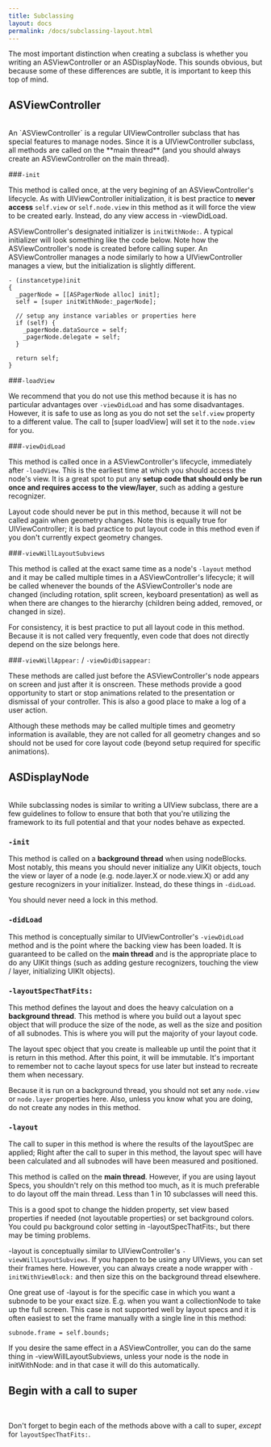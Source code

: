 ```yaml
---
title: Subclassing
layout: docs
permalink: /docs/subclassing-layout.html
---
```

The most important distinction when creating a subclass is whether you writing an ASViewController or an ASDisplayNode. This sounds obvious, but because some of these differences are subtle, it is important to keep this top of mind. 

## ASViewController
<br>
An `ASViewController` is a regular UIViewController subclass that has special features to manage nodes. Since it is a UIViewController subclass, all methods are called on the **main thread** (and you should always create an ASViewController on the main thread). 

###`-init` 

This method is called once, at the very begining of an ASViewController's lifecycle. As with UIViewController initialization, it is best practice to **never access** `self.view` or `self.node.view` in this method as it will force the view to be created early. Instead, do any view access in -viewDidLoad. 

ASViewController's designated initializer is `initWithNode:`. A typical initializer will look something like the code below. Note how the ASViewController's node is created before calling super. An ASViewController manages a node similarly to how a UIViewController manages a view, but the initialization is slightly different. 

``` 
- (instancetype)init
{
  _pagerNode = [[ASPagerNode alloc] init];
  self = [super initWithNode:_pagerNode];
  
  // setup any instance variables or properties here
  if (self) {
    _pagerNode.dataSource = self;
    _pagerNode.delegate = self;
  }
  
  return self;
}
```
       
###`-loadView`

We recommend that you do not use this method because it is has no particular advantages over `-viewDidLoad` and has some disadvantages. However, it is safe to use as long as you do not set the `self.view` property to a different value. The call to [super loadView] will set it to the `node.view` for you.

###`-viewDidLoad`  

This method is called once in a ASViewController's lifecycle, immediately after `-loadView`. This is the earliest time at which you should access the node's view. It is a great spot to put any **setup code that should only be run once and requires access to the view/layer**, such as adding a gesture recognizer. 

Layout code should never be put in this method, because it will not be called again when geometry changes. Note this is equally true for UIViewController; it is bad practice to put layout code in this method even if you don't currently expect geometry changes. 

###`-viewWillLayoutSubviews`  

This method is called at the exact same time as a node's `-layout` method and it may be called multiple times in a ASViewController's lifecycle; it will be called whenever the bounds of the ASViewController's node are changed (including rotation, split screen, keyboard presentation) as well as when there are changes to the hierarchy (children being added, removed, or changed in size). 

For consistency, it is best practice to put all layout code in this method. Because it is not called very frequently, even code that does not directly depend on the size belongs here.  

###`-viewWillAppear:` / `-viewDidDisappear:`

These methods are called just before the ASViewController's node appears on screen and just after it is onscreen. These methods provide a good opportunity to start or stop animations related to the presentation or dismissal of your controller. This is also a good place to make a log of a user action. 

Although these methods may be called multiple times and geometry information is available, they are not called for all geometry changes and so should not be used for core layout code (beyond setup required for specific animations). 

## ASDisplayNode
<br>
While subclassing nodes is similar to writing a UIView subclass, there are a few guidelines to follow to ensure that both that you're utilizing the framework to its full potential and that your nodes behave as expected.

### `-init`

This method is called on a **background thread** when using nodeBlocks. Most notably, this means you should never initialize any UIKit objects, touch the view or layer of a node (e.g. node.layer.X or node.view.X) or add any gesture recognizers in your initializer. Instead, do these things in `-didLoad`. 

You should never need a lock in this method. 

### `-didLoad`

This method is conceptually similar to UIViewController's `-viewDidLoad` method and is the point where the backing view has been loaded.  It is guaranteed to be called on the **main thread** and is the appropriate place to do any UIKit things (such as adding gesture recognizers, touching the view / layer, initializing UIKIt objects). 

### `-layoutSpecThatFits:`

This method defines the layout and does the heavy calculation on a **background thread**. This method is where you build out a layout spec object that will produce the size of the node, as well as the size and position of all subnodes.  This is where you will put the majority of your layout code. 

The layout spec object that you create is malleable up until the point that it is return in this method.  After this point, it will be immutable.  It's important to remember not to cache layout specs for use later but instead to recreate them when necessary.

Because it is run on a background thread, you should not set any `node.view` or `node.layer` properties here. Also, unless you know what you are doing, do not create any nodes in this method. 
    

### `-layout`  

The call to super in this method is where the results of the layoutSpec are applied; Right after the call to super in this method, the layout spec will have been calculated and all subnodes will have been measured and positioned. 

This method is called on the **main thread**. However, if you are using layout Specs, you shouldn't rely on this method too much, as it is much preferable to do layout off the main thread. Less than 1 in 10 subclasses will need this.

This is a good spot to change the hidden property, set view based properties if needed (not layoutable properties) or set background colors. You could pu background color setting in -layoutSpecThatFits:, but there may be timing problems. 

-layout is conceptually similar to UIViewController's `-viewWillLayoutSubviews`. If you happen to be using any UIViews, you can set their frames here. However, you can always create a node wrapper with `-initWithViewBlock:` and then size this on the background thread elsewhere. 

One great use of -layout is for the specific case in which you want a subnode to be your exact size. E.g. when you want a collectionNode to take up the full screen. This case is not supported well by layout specs and it is often easiest to set the frame manually with a single line in this method:

```
subnode.frame = self.bounds;
```

If you desire the same effect in a ASViewController, you can do the same thing in -viewWillLayoutSubviews, unless your node is the node in initWithNode: and in that case it will do this automatically.
          
## Begin with a call to super
<br>
            
Don't forget to begin each of the methods above with a call to super, _except_ for `layoutSpecThatFits:`. 

